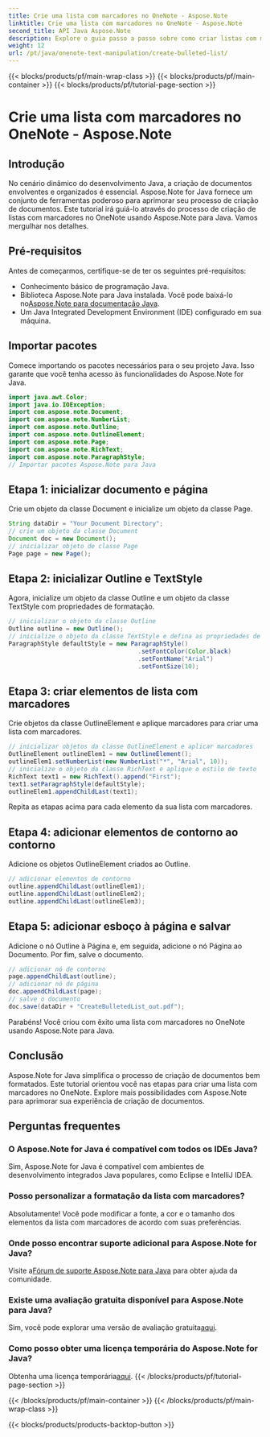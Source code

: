 ```yaml
---
title: Crie uma lista com marcadores no OneNote - Aspose.Note
linktitle: Crie uma lista com marcadores no OneNote - Aspose.Note
second_title: API Java Aspose.Note
description: Explore o guia passo a passo sobre como criar listas com marcadores no OneNote usando Aspose.Note para Java. Eleve a criação de seus documentos com facilidade.
weight: 12
url: /pt/java/onenote-text-manipulation/create-bulleted-list/
---
```


{{< blocks/products/pf/main-wrap-class >}}
{{< blocks/products/pf/main-container >}}
{{< blocks/products/pf/tutorial-page-section >}}

# Crie uma lista com marcadores no OneNote - Aspose.Note

## Introdução
No cenário dinâmico do desenvolvimento Java, a criação de documentos envolventes e organizados é essencial. Aspose.Note for Java fornece um conjunto de ferramentas poderoso para aprimorar seu processo de criação de documentos. Este tutorial irá guiá-lo através do processo de criação de listas com marcadores no OneNote usando Aspose.Note para Java. Vamos mergulhar nos detalhes.
## Pré-requisitos
Antes de começarmos, certifique-se de ter os seguintes pré-requisitos:
- Conhecimento básico de programação Java.
-  Biblioteca Aspose.Note para Java instalada. Você pode baixá-lo no[Aspose.Note para documentação Java](https://reference.aspose.com/note/java/).
- Um Java Integrated Development Environment (IDE) configurado em sua máquina.
## Importar pacotes
Comece importando os pacotes necessários para o seu projeto Java. Isso garante que você tenha acesso às funcionalidades do Aspose.Note for Java.
```java
import java.awt.Color;
import java.io.IOException;
import com.aspose.note.Document;
import com.aspose.note.NumberList;
import com.aspose.note.Outline;
import com.aspose.note.OutlineElement;
import com.aspose.note.Page;
import com.aspose.note.RichText;
import com.aspose.note.ParagraphStyle;
// Importar pacotes Aspose.Note para Java
```
## Etapa 1: inicializar documento e página
Crie um objeto da classe Document e inicialize um objeto da classe Page.
```java
String dataDir = "Your Document Directory";
// crie um objeto da classe Document
Document doc = new Document();
// inicializar objeto de classe Page
Page page = new Page();
```
## Etapa 2: inicializar Outline e TextStyle
Agora, inicialize um objeto da classe Outline e um objeto da classe TextStyle com propriedades de formatação.
```java
// inicializar o objeto da classe Outline
Outline outline = new Outline();
// inicialize o objeto da classe TextStyle e defina as propriedades de formatação
ParagraphStyle defaultStyle = new ParagraphStyle()
                                    .setFontColor(Color.black)
                                    .setFontName("Arial")
                                    .setFontSize(10);
```
## Etapa 3: criar elementos de lista com marcadores
Crie objetos da classe OutlineElement e aplique marcadores para criar uma lista com marcadores.
```java
// inicializar objetos da classe OutlineElement e aplicar marcadores
OutlineElement outlineElem1 = new OutlineElement();
outlineElem1.setNumberList(new NumberList("*", "Arial", 10));
// inicialize o objeto da classe RichText e aplique o estilo de texto
RichText text1 = new RichText().append("First");
text1.setParagraphStyle(defaultStyle);
outlineElem1.appendChildLast(text1);
```
Repita as etapas acima para cada elemento da sua lista com marcadores.
## Etapa 4: adicionar elementos de contorno ao contorno
Adicione os objetos OutlineElement criados ao Outline.
```java
// adicionar elementos de contorno
outline.appendChildLast(outlineElem1);
outline.appendChildLast(outlineElem2);
outline.appendChildLast(outlineElem3);
```
## Etapa 5: adicionar esboço à página e salvar
Adicione o nó Outline à Página e, em seguida, adicione o nó Página ao Documento. Por fim, salve o documento.
```java
// adicionar nó de contorno
page.appendChildLast(outline);
// adicionar nó de página
doc.appendChildLast(page);
// salve o documento
doc.save(dataDir + "CreateBulletedList_out.pdf");
```
Parabéns! Você criou com êxito uma lista com marcadores no OneNote usando Aspose.Note para Java.
## Conclusão
Aspose.Note for Java simplifica o processo de criação de documentos bem formatados. Este tutorial orientou você nas etapas para criar uma lista com marcadores no OneNote. Explore mais possibilidades com Aspose.Note para aprimorar sua experiência de criação de documentos.
## Perguntas frequentes
### O Aspose.Note for Java é compatível com todos os IDEs Java?
Sim, Aspose.Note for Java é compatível com ambientes de desenvolvimento integrados Java populares, como Eclipse e IntelliJ IDEA.
### Posso personalizar a formatação da lista com marcadores?
Absolutamente! Você pode modificar a fonte, a cor e o tamanho dos elementos da lista com marcadores de acordo com suas preferências.
### Onde posso encontrar suporte adicional para Aspose.Note for Java?
 Visite a[Fórum de suporte Aspose.Note para Java](https://forum.aspose.com/c/note/28) para obter ajuda da comunidade.
### Existe uma avaliação gratuita disponível para Aspose.Note para Java?
 Sim, você pode explorar uma versão de avaliação gratuita[aqui](https://releases.aspose.com/).
### Como posso obter uma licença temporária do Aspose.Note for Java?
 Obtenha uma licença temporária[aqui](https://purchase.aspose.com/temporary-license/).
{{< /blocks/products/pf/tutorial-page-section >}}

{{< /blocks/products/pf/main-container >}}
{{< /blocks/products/pf/main-wrap-class >}}

{{< blocks/products/products-backtop-button >}}
